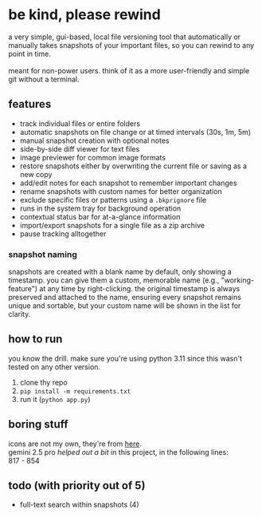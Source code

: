 # be kind, please rewind

a very simple, gui-based, local file versioning tool that automatically or manually takes snapshots of your important files, so you can rewind to any point in time. <br>
<br>
meant for non-power users. think of it as a more user-friendly and simple git without a terminal.<br>

## features
- track individual files or entire folders
- automatic snapshots on file change or at timed intervals (30s, 1m, 5m)
- manual snapshot creation with optional notes
- side-by-side diff viewer for text files
- image previewer for common image formats
- restore snapshots either by overwriting the current file or saving as a new copy
- add/edit notes for each snapshot to remember important changes
- rename snapshots with custom names for better organization
- exclude specific files or patterns using a `.bkprignore` file
- runs in the system tray for background operation
- contextual status bar for at-a-glance information
- import/export snapshots for a single file as a zip archive
- pause tracking alltogether

### snapshot naming
  snapshots are created with a blank name by default, only showing a timestamp. you can give them a custom, memorable name (e.g., "working-feature") at any time by right-clicking. the original timestamp is always preserved and attached to the name, ensuring every snapshot remains unique and sortable, but your custom name will be shown in the list for clarity.

## how to run
you know the drill. make sure you're using python 3.11 since this wasn't tested on any other version.
1. clone thy repo
2. `pip install -m requirements.txt`
3. run it (`python app.py`)

## boring stuff
icons are not my own, they're from [here](https://fonts.google.com/icons?selected=Material+Symbols+Outlined:fast_rewind:FILL@0;wght@400;GRAD@0;opsz@24&icon.query=fast+rewind&icon.size=24&icon.color=%235985E1). <br>
gemini 2.5 pro _helped out a bit_ in this project, in the following lines: <br>
817 - 854

## todo (with priority out of 5)
- full-text search within snapshots (4)